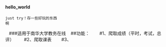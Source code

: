 #### hello_world
    just try！存一些好玩的东西
    啊
    ###适用于南华大学教务在线
    ##功能：
        #1、爬取成绩（平时，考试，总评）
        #2、爬取课表
        #3、
